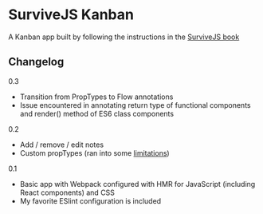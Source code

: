 # SurviveJS Kanban

A Kanban app built by following the instructions in the [SurviveJS book](https://survivejs.com/)

## Changelog

0.3
  * Transition from PropTypes to Flow annotations
  * Issue encountered in annotating return type of functional components and render() method of ES6 class components

0.2
  * Add / remove / edit notes
  * Custom propTypes (ran into some [limitations](https://github.com/facebook/react/issues/4811))

0.1
  * Basic app with Webpack configured with HMR for JavaScript (including React components) and CSS
  * My favorite ESlint configuration is included
